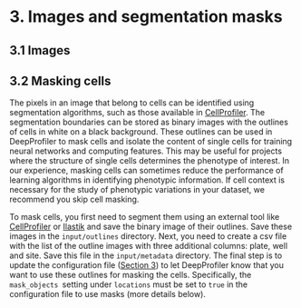 # 3. Images and segmentation masks

## **3.1 Images**

## **3.2 Masking cells**

The pixels in an image that belong to cells can be identified using segmentation algorithms, such as those available in [CellProfiler](https://cellprofiler.org/). The segmentation boundaries can be stored as binary images with the outlines of cells in white on a black background. These outlines can be used in DeepProfiler to mask cells and isolate the content of single cells for training neural networks and computing features. This may be useful for projects where the structure of single cells determines the phenotype of interest. In our experience, masking cells can sometimes reduce the performance of learning algorithms in identifying phenotypic information. If cell context is necessary for the study of phenotypic variations in your dataset, we recommend you skip cell masking.

To mask cells, you first need to segment them using an external tool like [CellProfiler](https://cellprofiler.org/) or [Ilastik](https://www.ilastik.org/) and save the binary image of their outlines. Save these images in the `input/outlines` directory. Next, you need to create a csv file with the list of the outline images with three additional columns: plate, well and site. Save this file in the `input/metadata` directory. The final step is to update the configuration file ([Section 3](#heading=h.5i3187icaj4t)) to let DeepProfiler know that you want to use these outlines for masking the cells. Specifically, the `mask_objects `setting under `locations` must be set to `true` in the configuration file to use masks (more details below).

